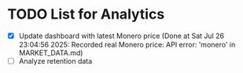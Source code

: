 # TODO List for Analytics

- [x] Update dashboard with latest Monero price  (Done at Sat Jul 26 23:04:56 2025: Recorded real Monero price: API error: 'monero' in MARKET_DATA.md)
- [ ] Analyze retention data